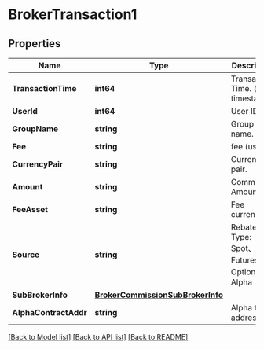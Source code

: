 # BrokerTransaction1

## Properties

Name | Type | Description | Notes
------------ | ------------- | ------------- | -------------
**TransactionTime** | **int64** | Transaction Time. (unix timestamp). | [optional] 
**UserId** | **int64** | User ID. | [optional] 
**GroupName** | **string** | Group name. | [optional] 
**Fee** | **string** | fee (usdt). | [optional] 
**CurrencyPair** | **string** | Currency pair. | [optional] 
**Amount** | **string** | Commission Amount. | [optional] 
**FeeAsset** | **string** | Fee currency. | [optional] 
**Source** | **string** | Rebate Type: Spot、Futures、Options.、Alpha | [optional] 
**SubBrokerInfo** | [**BrokerCommissionSubBrokerInfo**](BrokerCommission_sub_broker_info.md) |  | [optional] 
**AlphaContractAddr** | **string** | Alpha token address | [optional] 

[[Back to Model list]](../README.md#documentation-for-models) [[Back to API list]](../README.md#documentation-for-api-endpoints) [[Back to README]](../README.md)


